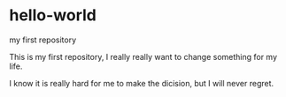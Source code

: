 # hello-world
my first repository

This is my first repository, I really really want to change something for my life.

I know it is really hard for me to make the dicision, but I will never regret.
